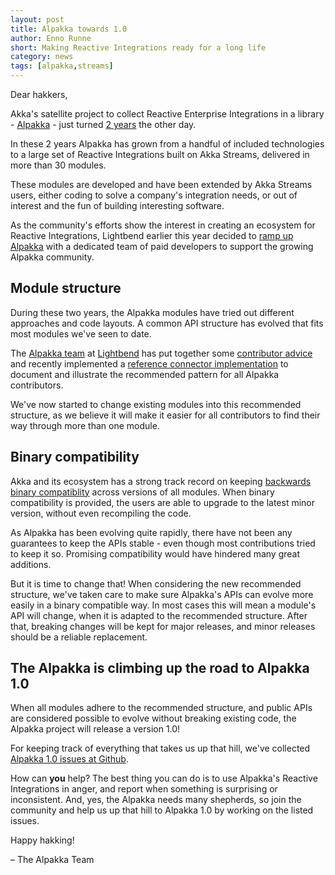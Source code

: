 ```yaml
---
layout: post
title: Alpakka towards 1.0
author: Enno Runne
short: Making Reactive Integrations ready for a long life 
category: news
tags: [alpakka,streams]
---
```


Dear hakkers,

Akka's satellite project to collect Reactive Enterprise Integrations in a library - [Alpakka](https://developer.lightbend.com/docs/alpakka/current/) - just turned [2 years](https://akka.io/blog/2016/08/23/intro-alpakka.html) the other day. 

In these 2 years Alpakka has grown from a handful of included technologies to a large set of Reactive Integrations built on Akka Streams, delivered in more than 30 modules.

These modules are developed and have been extended by Akka Streams users, either coding to solve a company's integration needs, or out of interest and the fun of building interesting software.

As the community's efforts show the interest in creating an ecosystem for Reactive Integrations, Lightbend earlier this year decided to [ramp up Alpakka](https://akka.io/blog/news/2018/05/02/alpakka-team) with a dedicated team of paid developers to support the growing Alpakka community.

## Module structure

During these two years, the Alpakka modules have tried out different approaches and code layouts. A common API structure has evolved that fits most modules we've seen to date. 

The [Alpakka team](https://akka.io/team/) at [Lightbend](https://www.lightbend.com/) has put together some [contributor advice](https://github.com/akka/alpakka/blob/master/contributor-advice.md) and recently implemented a [reference connector implementation](https://developer.lightbend.com/docs/alpakka/current/reference.html) to document and illustrate the recommended pattern for all Alpakka contributors.

We've now started to change existing modules into this recommended structure, as we believe it will make it easier for all contributors to find their way through more than one module. 

## Binary compatibility

Akka and its ecosystem has a strong track record on keeping [backwards binary compatiblity](https://doc.akka.io/docs/akka/current/common/binary-compatibility-rules.html) across versions of all modules. When binary compatibility is provided, the users are able to upgrade to the latest minor version, without even recompiling the code.

As Alpakka has been evolving quite rapidly, there have not been any guarantees to keep the APIs stable - even though most contributions tried to keep it so. Promising compatibility would have hindered many great additions.

But it is time to change that! When considering the new recommended structure, we've taken care to make sure Alpakka's APIs can evolve more easily in a binary compatible way. In most cases this will mean a module's API will change, when it is adapted to the recommended structure. After that, breaking changes will be kept for major releases, and minor releases should be a reliable replacement.

## The Alpakka is climbing up the road to Alpakka 1.0

When all modules adhere to the recommended structure, and public APIs are considered possible to evolve without breaking existing code, the Alpakka project will release a version 1.0!

For keeping track of everything that takes us up that hill, we've collected [Alpakka 1.0 issues at Github](https://github.com/akka/alpakka/projects/1).

How can **you** help? The best thing you can do is to use Alpakka's Reactive Integrations in anger, and report when something is surprising or inconsistent. And, yes, the Alpakka needs many shepherds, so join the community and help us up that hill to Alpakka 1.0 by working on the listed issues.

Happy hakking!

– The Alpakka Team

